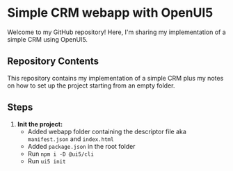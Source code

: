 # Simple CRM webapp with OpenUI5

Welcome to my GitHub repository! Here, I'm sharing my implementation of a simple CRM using OpenUI5.

## Repository Contents

This repository contains my implementation of a simple CRM plus my notes on how to set up the project starting from an empty folder.

## Steps

1. **Init the project:**
    - Added webapp folder containing the descriptor file aka `manifest.json` and `index.html`
    - Added `package.json` in the root folder
    - Run `npm i -D @ui5/cli`
    - Run `ui5 init`